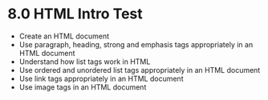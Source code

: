 # 8.0 HTML Intro Test

- Create an HTML document
- Use paragraph, heading, strong and emphasis tags appropriately in an HTML document
- Understand how list tags work in HTML
- Use ordered and unordered list tags appropriately in an HTML document
- Use link tags appropriately in an HTML document
- Use image tags in an HTML document
